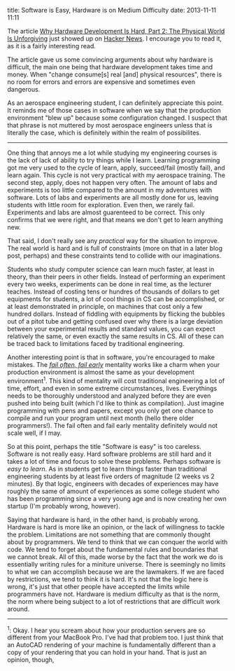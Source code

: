 title: Software is Easy, Hardware is on Medium Difficulty
date: 2013-11-11 11:11

The article [Why Hardware Development Is Hard, Part 2: The Physical World Is Unforgiving](http://danluu.com/hardware-unforgiving/)
just showed up on [Hacker News](https://news.ycombinator.com/item?id=6709925).
I encourage you to read it, as it is a fairly interesting read.

The article gave us some convincing arguments about why hardware is difficult, 
the main one being that hardware development takes time and money. When 
"change consume[s] real [and] physical resources", there is no room for errors and
errors are expensive and sometimes even dangerous. 

As an aerospace engineering student, I can definitely appreciate this point. 
It reminds me of those cases in software when we say that the production environment "blew up" because 
some configuration changed. I suspect that that phrase is not muttered by most
aerospace engineers unless that is literally the case, which is definitely within
the realm of possibilites.

------------------------------------------------------------------------------

One thing that annoys me a lot while studying my engineering courses is the
lack of lack of ability to try things while I learn. Learning programming got me very used to the cycle of learn, apply, 
succeed/fail (mostly fail), and learn again. This cycle is not very practical
with my aerospace training. The second step, apply, does not happen very
often. The amount of labs and experiments is too little compared to the amount in my adventures
with software. Lots of labs and experiments are all mostly done for us, leaving
students with little room for exploration. Even then, we rarely fail. Experiments 
and labs are almost guarenteed to be correct. This only confirms that we were right,
and that means we don't get to learn anything new.

That said, I don't really see any *practical* way for the situation to improve.
The real world is hard and is full of constraints (more on that in a later blog
post, perhaps) and these constraints tend to collide with our imaginations.

Students who study computer science can learn much faster, at least in theory,
than their peers in other fields.
Instead of performing an experiment every two weeks, experiments
can be done in real time, as the lecturer teaches. Instead of costing tens or hundres of
thousands of dollars to get equipments for students, a lot of cool things in CS can 
be accomplished, or at least demonstrated in principle, on machines that cost only 
a few hundred dollars. Instead of fiddling with equipments by flicking the 
bubbles out of a pitot tube and getting confused over why there is a large deviation 
between your experimental results and standard values, 
you can expect relatively the same, or even exactly the same results in CS. 
All of these can be traced back to limitations faced by traditional engineering.

Another interesting point is that in software, you're encouraged to make 
mistakes. The *[fail often, fail early](http://www.codinghorror.com/blog/2006/05/fail-early-fail-often.html)*
mentality works like a charm when your production environment is almost the same 
as your development environment<sup>1</sup>. This kind of mentality will cost
traditional engineering a lot of time, effort, and even in some extreme 
circumstances, lives. Everythings needs to be thoroughly understood and analyzed
before they are even pushed into being built (which I'd like to think as 
compilation). Just imagine programming with pens and papers, except you only get one chance
to compile and run your program until next month (hello there older programmers!). 
The fail often and fail early mentality definitely would not scale well, if I may.

So at this point, perhaps the title "Software is easy" is too careless. Software
is not really easy. Hard software problems are still hard and it takes a lot of time and focus
to solve these problems. Perhaps software is *easy to learn*. As in students get
to learn things faster than traditional engineering students by at least five
orders of magnitude (2 weeks vs 2 minutes). By that logic, engineers with decades
of experiences may have roughly the same of amount of experiences as some college
student who has been programming since a very young age and is now creating her
own startup (I'm probably wrong, however).

Saying that hardware is hard, in the other hand, is probably wrong. Hardware is hard is more like an
opinion, or the lack of willingness to tackle the problem. Limitations are not something that are commonly thought about
by programmers. We tend to think that we can conquer the world with code. We tend
to forget about the fundamental rules and boundaries that we cannot break. All
of this, made worse by the fact that the work we do is essentially writing rules 
for a miniture universe. There is seemingly no limits to what we can accomplish
because we are the lawmakers. If we are faced by restrictions, we tend to think it is hard. It's not that the logic here is
wrong, it's just that other people have accepted the limits while programmers
have not. Hardware is medium difficulty as that is the norm, the norm where being
subject to a lot of restrictions that are difficult work around.

------------------------------------------------------------------------------

<sup>1</sup>: Okay. I hear you scream about how your production servers are so different
from your MacBook Pro. I've had that problem too. I just think that an AutoCAD
rendering of your machine is fundamentally different than a copy of your 
rendering that you can hold in your hand. That is just an opinion, though,

